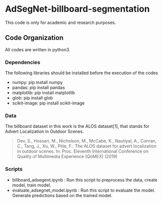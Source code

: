 # AdSegNet-billboard-segmentation

This code is only  for academic and research purposes.


## Code Organization

All codes are written in python3.


### Dependencies 

The following libraries should be installed before the execution of the codes



- numpy: pip install numpy
- pandas: pip install pandas
- matplotlib: pip install matplotlib
- glob: pip install glob
- scikit-image: pip install scikit-image



### Data

<p>The billboard dataset in this work is the ALOS dataset[1], that stands for
Advert Localization in Outdoor Scenes.  </p>

> Dev, S., Hossari, M., Nicholson, M., McCabe, K., Nautiyal, A., Conran,
C., Tang, J., Xu, W., Pitie, F.: The ALOS dataset for advert localization
in outdoor scenes. In: Proc. Eleventh International Conference on Quality
of Multimedia Experience (QoMEX) (2019)

### Scripts 

- billboard_adsegent.ipynb : Run this script to preprocess the data, create model, train model.
- evaluate_adsegnet_model.ipynb : Run  this script to evaluate the model. Generate predictions based on the trained model.

